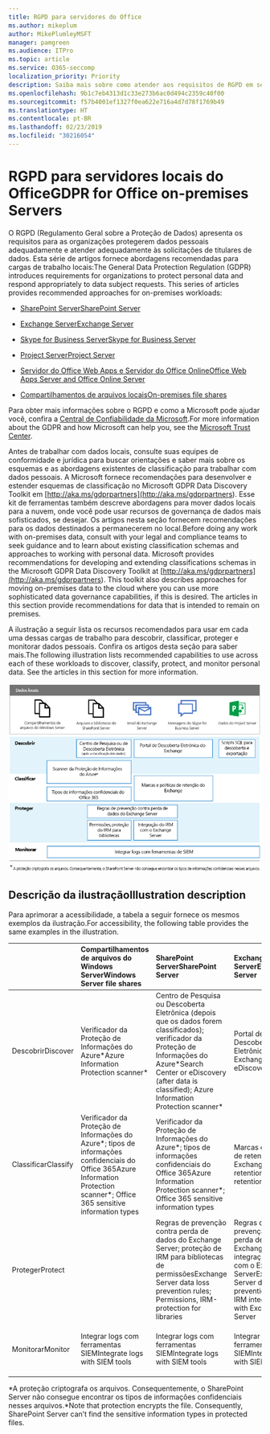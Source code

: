 ```yaml
---
title: RGPD para servidores do Office
ms.author: mikeplum
author: MikePlumleyMSFT
manager: pamgreen
ms.audience: ITPro
ms.topic: article
ms.service: O365-seccomp
localization_priority: Priority
description: Saiba mais sobre como atender aos requisitos de RGPD em servidores locais do Office.
ms.openlocfilehash: 9b1c7eb4313d1c33e273b6ac0d494c2359c40f00
ms.sourcegitcommit: f57b4001ef1327f0ea622e716a4d7d78f1769b49
ms.translationtype: HT
ms.contentlocale: pt-BR
ms.lasthandoff: 02/23/2019
ms.locfileid: "30216054"
---
```

# <a name="gdpr-for-office-on-premises-servers"></a><span data-ttu-id="8ad20-103">RGPD para servidores locais do Office</span><span class="sxs-lookup"><span data-stu-id="8ad20-103">GDPR for Office on-premises Servers</span></span>

<span data-ttu-id="8ad20-p101">O RGPD (Regulamento Geral sobre a Proteção de Dados) apresenta os requisitos para as organizações protegerem dados pessoais adequadamente e atender adequadamente às solicitações de titulares de dados. Esta série de artigos fornece abordagens recomendadas para cargas de trabalho locais:</span><span class="sxs-lookup"><span data-stu-id="8ad20-p101">The General Data Protection Regulation (GDPR) introduces requirements for organizations to protect personal data and respond appropriately to data subject requests. This series of articles provides recommended approaches for on-premises workloads:</span></span>

-   [<span data-ttu-id="8ad20-106">SharePoint Server</span><span class="sxs-lookup"><span data-stu-id="8ad20-106">SharePoint Server</span></span>](gdpr-for-sharepoint-server.md)

-   [<span data-ttu-id="8ad20-107">Exchange Server</span><span class="sxs-lookup"><span data-stu-id="8ad20-107">Exchange Server</span></span>](gdpr-for-exchange-server.md)

-   [<span data-ttu-id="8ad20-108">Skype for Business Server</span><span class="sxs-lookup"><span data-stu-id="8ad20-108">Skype for Business Server</span></span>](gdpr-for-skype-for-business-server.md)

-   [<span data-ttu-id="8ad20-109">Project Server</span><span class="sxs-lookup"><span data-stu-id="8ad20-109">Project Server</span></span>](gdpr-for-project-server.md)

-   [<span data-ttu-id="8ad20-110">Servidor do Office Web Apps e Servidor do Office Online</span><span class="sxs-lookup"><span data-stu-id="8ad20-110">Office Web Apps Server and Office Online Server</span></span>](gdpr-for-office-online-server.md)

-   [<span data-ttu-id="8ad20-111">Compartilhamentos de arquivos locais</span><span class="sxs-lookup"><span data-stu-id="8ad20-111">On-premises file shares</span></span>](gdpr-for-on-premises-file-shares.md)

<span data-ttu-id="8ad20-112">Para obter mais informações sobre o RGPD e como a Microsoft pode ajudar você, confira a [Central de Confiabilidade da Microsoft](https://www.microsoft.com/pt-BR/TrustCenter/Privacy/gdpr/default.aspx).</span><span class="sxs-lookup"><span data-stu-id="8ad20-112">For more information about the GDPR and how Microsoft can help you, see the [Microsoft Trust Center](https://www.microsoft.com/pt-BR/TrustCenter/Privacy/gdpr/default.aspx).</span></span>

<span data-ttu-id="8ad20-p102">Antes de trabalhar com dados locais, consulte suas equipes de conformidade e jurídica para buscar orientações e saber mais sobre os esquemas e as abordagens existentes de classificação para trabalhar com dados pessoais. A Microsoft fornece recomendações para desenvolver e estender esquemas de classificação no Microsoft GDPR Data Discovery Toolkit em [http://aka.ms/gdprpartners](<http://aka.ms/gdprpartners>). Esse kit de ferramentas também descreve abordagens para mover dados locais para a nuvem, onde você pode usar recursos de governança de dados mais sofisticados, se desejar. Os artigos nesta seção fornecem recomendações para os dados destinados a permanecerem no local.</span><span class="sxs-lookup"><span data-stu-id="8ad20-p102">Before doing any work with on-premises data, consult with your legal and compliance teams to seek guidance and to learn about existing classification schemas and approaches to working with personal data. Microsoft provides recommendations for developing and extending classifications schemas in the Microsoft GDPR Data Discovery Toolkit at [http://aka.ms/gdprpartners](<http://aka.ms/gdprpartners>). This toolkit also describes approaches for moving on-premises data to the cloud where you can use more sophisticated data governance capabilities, if this is desired. The articles in this section provide recommendations for data that is intended to remain on premises.</span></span>

<span data-ttu-id="8ad20-p103">A ilustração a seguir lista os recursos recomendados para usar em cada uma dessas cargas de trabalho para descobrir, classificar, proteger e monitorar dados pessoais. Confira os artigos desta seção para saber mais.</span><span class="sxs-lookup"><span data-stu-id="8ad20-p103">The following illustration lists recommended capabilities to use across each of these workloads to discover, classify, protect, and monitor personal data. See the articles in this section for more information.</span></span>

![](media/gdpr-for-office-servers-image1.png)

## <a name="illustration-description"></a><span data-ttu-id="8ad20-119">Descrição da ilustração</span><span class="sxs-lookup"><span data-stu-id="8ad20-119">Illustration description</span></span>

<span data-ttu-id="8ad20-120">Para aprimorar a acessibilidade, a tabela a seguir fornece os mesmos exemplos da ilustração.</span><span class="sxs-lookup"><span data-stu-id="8ad20-120">For accessibility, the following table provides the same examples in the illustration.</span></span>

|             |<span data-ttu-id="8ad20-121">Compartilhamentos de arquivos do Windows Server</span><span class="sxs-lookup"><span data-stu-id="8ad20-121">Windows Server file shares</span></span>|<span data-ttu-id="8ad20-122">SharePoint Server</span><span class="sxs-lookup"><span data-stu-id="8ad20-122">SharePoint Server</span></span>|<span data-ttu-id="8ad20-123">Exchange Server</span><span class="sxs-lookup"><span data-stu-id="8ad20-123">Exchange Server</span></span>|<span data-ttu-id="8ad20-124">Skype for Business</span><span class="sxs-lookup"><span data-stu-id="8ad20-124">Skype for Business</span></span>|<span data-ttu-id="8ad20-125">Project Server</span><span class="sxs-lookup"><span data-stu-id="8ad20-125">Project Server</span></span>|
|:------------|:-------------------------|:----------------|:--------------|:-----------------|:-------------|
|<span data-ttu-id="8ad20-126">Descobrir</span><span class="sxs-lookup"><span data-stu-id="8ad20-126">Discover</span></span>|<span data-ttu-id="8ad20-127">Verificador da Proteção de Informações do Azure\*</span><span class="sxs-lookup"><span data-stu-id="8ad20-127">Azure Information Protection scanner\*</span></span>|<span data-ttu-id="8ad20-128">Centro de Pesquisa ou Descoberta Eletrônica (depois que os dados forem classificados); verificador da Proteção de Informações do Azure\*</span><span class="sxs-lookup"><span data-stu-id="8ad20-128">Search Center or eDiscovery (after data is classified); Azure Information Protection scanner\*</span></span>|<span data-ttu-id="8ad20-129">Portal de Descoberta Eletrônica do Exchange</span><span class="sxs-lookup"><span data-stu-id="8ad20-129">Exchange eDiscovery Portal</span></span>|<span data-ttu-id="8ad20-130">Portal de Descoberta Eletrônica do Exchange</span><span class="sxs-lookup"><span data-stu-id="8ad20-130">Exchange eDiscovery portal</span></span>|<span data-ttu-id="8ad20-131">Scripts SQL para descobrir e exportar</span><span class="sxs-lookup"><span data-stu-id="8ad20-131">SQL scripts for discovery and exporting</span></span>|
|<span data-ttu-id="8ad20-132">Classificar</span><span class="sxs-lookup"><span data-stu-id="8ad20-132">Classify</span></span>|<span data-ttu-id="8ad20-133">Verificador da Proteção de Informações do Azure\*; tipos de informações confidenciais do Office 365</span><span class="sxs-lookup"><span data-stu-id="8ad20-133">Azure Information Protection scanner\*; Office 365 sensitive information types</span></span>|<span data-ttu-id="8ad20-134">Verificador da Proteção de Informações do Azure\*; tipos de informações confidenciais do Office 365</span><span class="sxs-lookup"><span data-stu-id="8ad20-134">Azure Information Protection scanner\*; Office 365 sensitive information types</span></span>|<span data-ttu-id="8ad20-135">Marcas e políticas de retenção do Exchange</span><span class="sxs-lookup"><span data-stu-id="8ad20-135">Exchange retention tags and retention policies</span></span>|<span data-ttu-id="8ad20-136">Marcas e políticas de retenção do Exchange</span><span class="sxs-lookup"><span data-stu-id="8ad20-136">Exchange retention tags and retention policies</span></span>||
|<span data-ttu-id="8ad20-137">Proteger</span><span class="sxs-lookup"><span data-stu-id="8ad20-137">Protect</span></span>||<span data-ttu-id="8ad20-138">Regras de prevenção contra perda de dados do Exchange Server; proteção de IRM para bibliotecas de permissões</span><span class="sxs-lookup"><span data-stu-id="8ad20-138">Exchange Server data loss prevention rules; Permissions, IRM-protection for libraries</span></span>|<span data-ttu-id="8ad20-139">Regras de prevenção contra perda de dados do Exchange Server; integração de IRM com o Exchange Server</span><span class="sxs-lookup"><span data-stu-id="8ad20-139">Exchange Server data loss prevention rules; IRM integration with Exchange Server</span></span>|||
|<span data-ttu-id="8ad20-140">Monitorar</span><span class="sxs-lookup"><span data-stu-id="8ad20-140">Monitor</span></span>|<span data-ttu-id="8ad20-141">Integrar logs com ferramentas SIEM</span><span class="sxs-lookup"><span data-stu-id="8ad20-141">Integrate logs with SIEM tools</span></span>|<span data-ttu-id="8ad20-142">Integrar logs com ferramentas SIEM</span><span class="sxs-lookup"><span data-stu-id="8ad20-142">Integrate logs with SIEM tools</span></span>|<span data-ttu-id="8ad20-143">Integrar logs com ferramentas SIEM</span><span class="sxs-lookup"><span data-stu-id="8ad20-143">Integrate logs with SIEM tools</span></span>|<span data-ttu-id="8ad20-144">Integrar logs com ferramentas SIEM</span><span class="sxs-lookup"><span data-stu-id="8ad20-144">Integrate logs with SIEM tools</span></span>|<span data-ttu-id="8ad20-145">Integrar logs com ferramentas SIEM</span><span class="sxs-lookup"><span data-stu-id="8ad20-145">Integrate logs with SIEM tools</span></span>|

<span data-ttu-id="8ad20-p104">\*A proteção criptografa os arquivos. Consequentemente, o SharePoint Server não consegue encontrar os tipos de informações confidenciais nesses arquivos.</span><span class="sxs-lookup"><span data-stu-id="8ad20-p104">\*Note that protection encrypts the file. Consequently, SharePoint Server can’t find the sensitive information types in protected files.</span></span>
